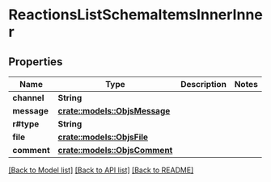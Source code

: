 # ReactionsListSchemaItemsInnerInner

## Properties

Name | Type | Description | Notes
------------ | ------------- | ------------- | -------------
**channel** | **String** |  | 
**message** | [**crate::models::ObjsMessage**](objs_message.md) |  | 
**r#type** | **String** |  | 
**file** | [**crate::models::ObjsFile**](objs_file.md) |  | 
**comment** | [**crate::models::ObjsComment**](objs_comment.md) |  | 

[[Back to Model list]](../README.md#documentation-for-models) [[Back to API list]](../README.md#documentation-for-api-endpoints) [[Back to README]](../README.md)


